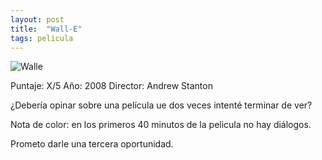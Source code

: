 ```yaml
---
layout: post
title:  "Wall-E"
tags: pelicula
---
```


![Walle](https://www.encadenados.org/rdc/images/stories/rashomon/num_69/wall-e107.jpg)

Puntaje: X/5
Año: 2008
Director: Andrew Stanton

¿Debería opinar sobre una película ue dos veces intenté terminar de ver?

Nota de color: en los primeros 40 minutos de la pelicula no hay diálogos.

Prometo darle una tercera oportunidad.